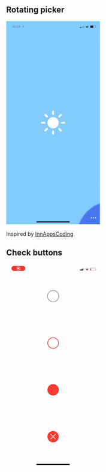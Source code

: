 <h2>Rotating picker</h2>

<img src="gif/rotatingPicker.gif" width="250"/>
<p>Inspired by <a href="https://www.instagram.com/innappscoding/">InnAppsCoding</a></p>

<h2>Check buttons</h2>
<img src="gif/checkButtons.gif" width="250"/>
